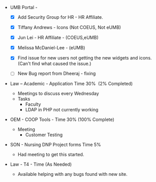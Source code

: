 - UMB Portal - 
    - [x] Add Security Group for HR - HR Affiliate.
    - [x] Tiffany Andrews - Icons (Not COEUS, Not eUMB)
    - [x] Jun Lei - HR Affiliate - (COEUS,eUMB)
    - [x] Melissa McDaniel-Lee - (eUMB)
    - [x] Find issue for new users not getting the new widgets and icons. (Can't find what caused the issue.)
    - [ ] New Bug report from Dheeraj - fixing


-   Law – Academic - Application Time  30%  (2% Completed)
    -   Meetings to discuss every Wednesday
    -   Tasks 
        -   Faculty 
        - LDAP in PHP not currently working

-   OEM - COOP Tools - Time 30% (100% Complete)
    -   Meeting  
        -   Customer Testing

-   SON - Nursing DNP Project forms Time 5%
    -   Had meeting to get this started.

- Law - T4 - Time (As Needed)
	- Available helping with any bugs found with new site.
 